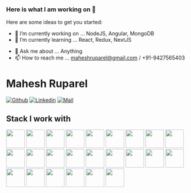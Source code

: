 ### Here is what I am working on 👋

<!--
**maheshruparel/maheshruparel** is a ✨ _special_ ✨ repository because its `README.md` (this file) appears on your GitHub profile.
-->

Here are some ideas to get you started:

- 🔭 I’m currently working on ... NodeJS, Angular, MongoDB
- 🌱 I’m currently learning ... React, Redux, NextJS
<!--
- 👯 I’m looking to collaborate on ... React
-->
<!--
- 🤔 I’m looking for help with ... TypeScript 
-->
- 💬 Ask me about ... Anything
- 📫 How to reach me ... maheshruparel@gmail.com / +91-9427565403
<!--
- 😄 Pronouns: ... He/His
-->
<!--
- ⚡ Fun fact: ... I am half finish..!
-->

# Mahesh Ruparel

[![Github](https://img.shields.io/github/followers/maheshruparel?label=Follow&style=social)](https://github.com/maheshruparel)
[![Linkedin](https://img.shields.io/badge/-Mahesh%20Ruparel-blue?style=flat-square&logo=linkedin&logoColor=white&link=https://www.linkedin.com/in/maheshruparel/)](https://www.linkedin.com/in/maheshruparel)
[![Mail](https://img.shields.io/badge/-maheshruparel@gmail.com-gray?style=flat-square&logo=gmail&logoColor=red&link=)](mailto:maheshruparel@gmail.com)

<!-- [![GithubViews](https://api.freemotion-llc.com/api/github/v1/profile-views?username=maheshruparel)](https://github.com/maheshruparel) -->

## Stack I work with
<code><img height="50" src="https://www.vectorlogo.zone/logos/nodejs/nodejs-horizontal.svg"></code>
<code><img height="50" src="https://www.vectorlogo.zone/logos/angular/angular-ar21.svg"></code>
<code><img height="50" src="https://www.vectorlogo.zone/logos/reactjs/reactjs-ar21.svg"></code>
<code><img height="50" src="https://www.vectorlogo.zone/logos/mongodb/mongodb-ar21.svg"></code>
<code><img height="50" src="https://www.vectorlogo.zone/logos/php/php-horizontal.svg"></code>
<code><img height="50" src="https://www.vectorlogo.zone/logos/laravel/laravel-ar21.svg"></code>
<code><img height="50" src="https://www.vectorlogo.zone/logos/python/python-ar21.svg"></code>
<code><img height="50" src="https://www.vectorlogo.zone/logos/mysql/mysql-horizontal.svg"></code>
<code><img height="50" src="https://www.vectorlogo.zone/logos/github/github-ar21.svg"></code>
<code><img height="50" src="https://www.vectorlogo.zone/logos/bitbucket/bitbucket-ar21.svg"></code>
<code><img height="50" src="https://www.vectorlogo.zone/logos/gitlab/gitlab-ar21.svg"></code>
<code><img height="50" src="https://www.vectorlogo.zone/logos/atlassian_jira/atlassian_jira-ar21.svg"></code>
<code><img height="50" src="https://www.vectorlogo.zone/logos/getpostman/getpostman-ar21.svg"></code>
<code><img height="50" src="https://www.vectorlogo.zone/logos/git-scm/git-scm-ar21.svg"></code>
<code><img height="50" src="https://www.vectorlogo.zone/logos/apache/apache-official.svg"></code>
<code><img height="50" src="https://www.vectorlogo.zone/logos/linux/linux-ar21.svg"></code>
<code><img height="50" src="https://www.vectorlogo.zone/logos/ubuntu/ubuntu-ar21.svg"></code>
<code><img height="50" src="https://www.vectorlogo.zone/logos/centos/centos-ar21.svg"></code>
<code><img height="50" src="https://www.vectorlogo.zone/logos/gnu_bash/gnu_bash-ar21.svg"></code>
<code><img height="50" src="https://www.vectorlogo.zone/logos/jquery/jquery-horizontal.svg"></code>
<code><img height="50" src="https://www.vectorlogo.zone/logos/getbootstrap/getbootstrap-ar21.svg"></code>
<code><img height="50" src="https://www.vectorlogo.zone/logos/visualstudio_code/visualstudio_code-ar21.svg"></code>
<code><img height="50" src="https://www.vectorlogo.zone/logos/trello/trello-ar21.svg"></code>
<code><img height="50" src="https://www.vectorlogo.zone/logos/asana/asana-ar21.svg"></code>


<!--

https://www.vectorlogo.zone/logos/angular/angular-ar21.svg
[![Github](https://img.shields.io/github/followers/maheshruparel?label=Follow&style=social)](https://github.com/maheshruparel)
[![GithubViews](https://api.freemotion-llc.com/api/github/v1/profile-views?username=maheshruparel)](https://github.com/maheshruparel)
[![Linkedin](https://img.shields.io/badge/-Alexey%20Khachatryan-blue?style=flat-square&logo=linkedin&logoColor=white&link=https://www.linkedin.com/in/alexey-khachatryan-8707b7a5/)](https://www.linkedin.com/in/alexey-khachatryan-8707b7a5/)
[![Mail](https://img.shields.io/badge/-info@khachatryan.org-gray?style=flat-square&logo=gmail&logoColor=red&link=)](mailto:info@khachatryan.org)

## About me 
I'm a software development engineer. I like to work with Laravel, NodeJS and Python. I love Linux Kernel based OSs such as Ubuntu and CentOS.
I'm open-source development enthusiast.
## Stack I work with

<code><img height="50" src="https://www.vectorlogo.zone/logos/python/python-ar21.svg"></code>
<code><img height="50" src="https://www.vectorlogo.zone/logos/djangoproject/djangoproject-ar21.svg"></code>
<code><img height="50" src="https://www.vectorlogo.zone/logos/pocoo_flask/pocoo_flask-ar21.svg"></code>
<code><img height="50" src="https://www.vectorlogo.zone/logos/qtio/qtio-ar21.svg"></code>
<code><img height="50" src="https://www.vectorlogo.zone/logos/php/php-horizontal.svg"></code>
<code><img height="50" src="https://www.vectorlogo.zone/logos/laravel/laravel-ar21.svg"></code>
<code><img height="50" src="https://www.vectorlogo.zone/logos/nodejs/nodejs-horizontal.svg"></code>
<code><img height="50" src="https://www.vectorlogo.zone/logos/socketio/socketio-ar21.svg"></code>
<code><img height="50" src="https://www.vectorlogo.zone/logos/elastic/elastic-ar21.svg"></code>
<code><img height="50" src="https://www.vectorlogo.zone/logos/redis/redis-ar21.svg"></code>
<code><img height="50" src="https://www.vectorlogo.zone/logos/postgresql/postgresql-horizontal.svg"></code>
<code><img height="50" src="https://www.vectorlogo.zone/logos/mysql/mysql-horizontal.svg"></code>
<code><img height="50" src="https://www.vectorlogo.zone/logos/sqlite/sqlite-ar21.svg"></code>
<code><img height="50" src="https://www.vectorlogo.zone/logos/github/github-ar21.svg"></code>
<code><img height="50" src="https://www.vectorlogo.zone/logos/bitbucket/bitbucket-ar21.svg"></code>
<code><img height="50" src="https://www.vectorlogo.zone/logos/atlassian_jira/atlassian_jira-ar21.svg"></code>
<code><img height="50" src="https://www.vectorlogo.zone/logos/getpostman/getpostman-ar21.svg"></code>
<code><img height="50" src="https://www.vectorlogo.zone/logos/git-scm/git-scm-ar21.svg"></code>
<code><img height="50" src="https://www.vectorlogo.zone/logos/apache/apache-official.svg"></code>
<code><img height="50" src="https://www.vectorlogo.zone/logos/centos/centos-ar21.svg"></code>
<code><img height="50" src="https://www.vectorlogo.zone/logos/linux/linux-ar21.svg"></code>
<code><img height="50" src="https://www.vectorlogo.zone/logos/ubuntu/ubuntu-ar21.svg"></code>
<code><img height="50" src="https://www.vectorlogo.zone/logos/raspberrypi/raspberrypi-ar21.svg"></code>
<code><img height="50" src="https://www.vectorlogo.zone/logos/gnu_bash/gnu_bash-ar21.svg"></code>


### Interesting stats

![Alexey's stats](https://github-readme-stats.vercel.app/api?username=alkhachatryan&show_icons=true)




-->
